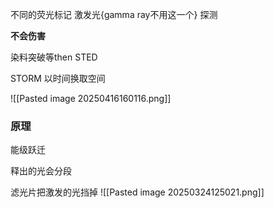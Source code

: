 不同的荧光标记
激发光{gamma ray不用这一个}
探测

**不会伤害**


染料突破等then
STED



STORM
以时间换取空间


![[Pasted image 20250416160116.png]]



### 原理


能级跃迁

释出的光会分段

滤光片把激发的光挡掉
![[Pasted image 20250324125021.png]]